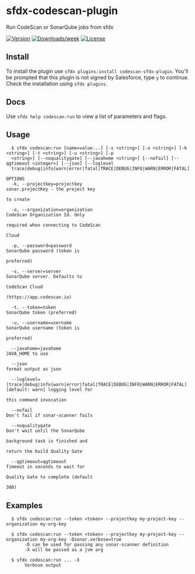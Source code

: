 sfdx-codescan-plugin
=============

Run CodeScan or SonarQube jobs from sfdx

[![Version](https://img.shields.io/npm/v/sfdx-codescan-plugin.svg)](https://npmjs.org/package/sfdx-codescan-plugin)
[![Downloads/week](https://img.shields.io/npm/dw/sfdx-codescan-plugin.svg)](https://npmjs.org/package/sfdx-codescan-plugin)
[![License](https://img.shields.io/npm/l/sfdx-codescan-plugin.svg)](https://github.com/VillageChief/sfdx-codescan-plugin/blob/master/package.json)

## Install
To install the plugin use `sfdx plugins:install codescan-sfdx-plugin`.
You'll be prompted that this plugin is not signed by Salesforce, type `y` to continue.
Check the installation using `sfdx plugins`.

## Docs
Use `sfdx help codescan:run` to view a list of parameters and flags.  


## Usage
```
  $ sfdx codescan:run [name=value...] [-s <string>] [-o <string>] [-k <string>] [-t <string>] [-u <string>] [-p 
  <string>] [--noqualitygate] [--javahome <string>] [--nofail] [--qgtimeout <integer>] [--json] [--loglevel 
  trace|debug|info|warn|error|fatal|TRACE|DEBUG|INFO|WARN|ERROR|FATAL]

OPTIONS
  -k, --projectkey=projectkey                                                       sonar.projectKey - the project key
                                                                                    to create

  -o, --organization=organization                                                   CodeScan Organization Id. Only
                                                                                    required when connecting to CodeScan
                                                                                    Cloud

  -p, --password=password                                                           SonarQube password (token is
                                                                                    preferred)

  -s, --server=server                                                               SonarQube server. Defaults to
                                                                                    CodeScan Cloud
                                                                                    (https://app.codescan.io)

  -t, --token=token                                                                 SonarQube token (preferred)

  -u, --username=username                                                           SonarQube username (token is
                                                                                    preferred)

  --javahome=javahome                                                               JAVA_HOME to use

  --json                                                                            format output as json

  --loglevel=(trace|debug|info|warn|error|fatal|TRACE|DEBUG|INFO|WARN|ERROR|FATAL)  [default: warn] logging level for
                                                                                    this command invocation

  --nofail                                                                          Don't fail if sonar-scanner fails

  --noqualitygate                                                                   Don't wait until the SonarQube
                                                                                    background task is finished and
                                                                                    return the build Quality Gate

  --qgtimeout=qgtimeout                                                             Timeout in seconds to wait for
                                                                                    Quality Gate to complete (default
                                                                                    300)
```
## Examples
```
  $ sfdx codescan:run --token <token> --projectkey my-project-key --organization my-org-key
  
  $ sfdx codescan:run --token <token> --projectkey my-project-key --organization my-org-key -Dsonar.verbose=true
       -D can be used for passing any sonar-scanner definition
       -X will be passed as a jvm arg
  
  $ sfdx codescan:run ... -X
       Verbose output
```

